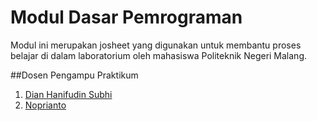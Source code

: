 # Modul Dasar Pemrograman

Modul ini merupakan josheet yang digunakan untuk membantu proses belajar di dalam laboratorium oleh mahasiswa Politeknik Negeri Malang.

 ##Dosen Pengampu Praktikum
 1. [Dian Hanifudin Subhi](https://github.com/siubie)
 2. [Noprianto](https://github.com/0d3ng)